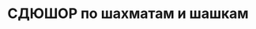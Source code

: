 ---
title: СДЮШОР  по шахматам и шашкам
address: '69068, г. Запорожье, ул. Копенкина, 52-а'
phone:
  - (061) 278-15-34
url: ''
about: ''
searchTitle: 'СДЮШОР, г. Запорожье, ул. Копенкина, 52а'
tags:
  - Детско-юношеские спортивные школы
geometry:
  location:
    lat: 47.81699099999999
    lng: 35.1927196
  viewport:
    northeast:
      lat: 47.8184204302915
      lng: 35.19427453029151
    southwest:
      lat: 47.8157224697085
      lng: 35.19157656970851
place_id: ChIJ23s6Zd9d3EARBCjBANOavU8

---